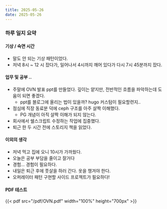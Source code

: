 ```yaml
---
title: 2025-05-26
date: 2025-05-26
---
```


### 하루 일지 요약

#### 기상 / 숙면 시간
- 말도 안 되는 기상 패턴이었다. 
- 저녁 8시 ~ 12 시 잤다가, 일어나서 4시까지 깨어 있다가 다시 7시 45분까지 잤다.

#### 업무 및 공부 ..
- 주말에 OVN 발표 ppt를 만들었다. 깊이는 얕지만, 전반적인 흐름을 파악하는데 도움이 되면 좋겠다.
  - ppt를 블로그에 올리는 법이 있을까? hugo 커스텀이 필요할련지..
- 점심에 직장 동료분 덕에 ceph 구조를 아주 살짝 이해했다.
  - PG 개념이 아직 살짝 이해가 되지 않는다.
- 회사에서 쉘스크립트 수정하는 작업에 집중했다.
- 퇴근 한 두 시간 전에 스토리지 책을 읽었다.
  
#### 이외의 생각
- 저녁 먹고 집에 오니 10시가 가까웠다.
- 오늘은 공부 부담을 줄이고 잘거다
- 경험... 경험이 필요하다.
- 내일은 퇴근 후에 풋살을 하러 간다. 옷을 챙겨야 한다.
- 오퍼레이터 패턴 구현할 사이드 프로젝트가 필요하다!

#### PDF 테스트
{{< pdf src="/pdf/OVN.pdf" width="100%" height="700px" >}}
